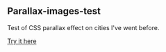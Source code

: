 ## Parallax-images-test
Test of CSS parallax effect on cities I've went before.

[Try it here](https://msagres.github.io/Parallax-images-test/)

